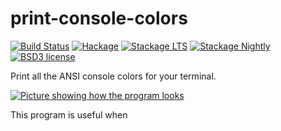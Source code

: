 # print-console-colors

[![Build Status](https://secure.travis-ci.org/cdepillabout/print-console-colors.svg)](http://travis-ci.org/cdepillabout/print-console-colors)
[![Hackage](https://img.shields.io/hackage/v/print-console-colors.svg)](https://hackage.haskell.org/package/print-console-colors)
[![Stackage LTS](http://stackage.org/package/print-console-colors/badge/lts)](http://stackage.org/lts/package/print-console-colors)
[![Stackage Nightly](http://stackage.org/package/print-console-colors/badge/nightly)](http://stackage.org/nightly/package/print-console-colors)
[![BSD3 license](https://img.shields.io/badge/license-BSD3-blue.svg)](./LICENSE)

Print all the ANSI console colors for your terminal.

[![Picture showing how the program looks](./imgs/example.png)](./imgs/example.png)

This program is useful when
